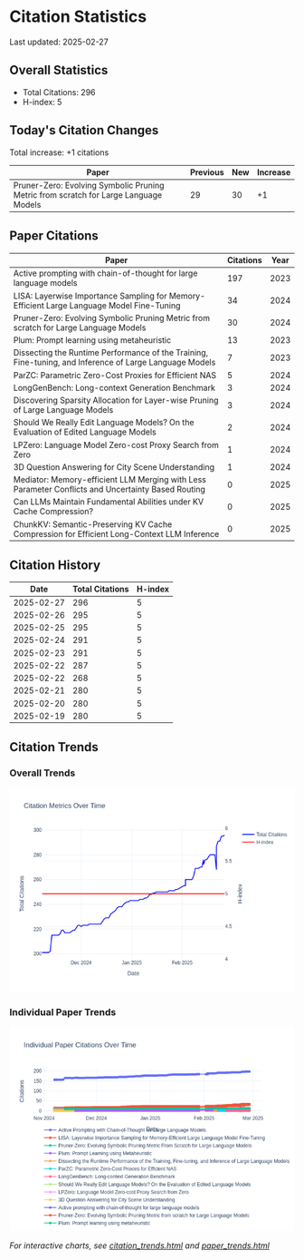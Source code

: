 # Citation Statistics

Last updated: 2025-02-27

## Overall Statistics
- Total Citations: 296
- H-index: 5

## Today's Citation Changes 

Total increase: +1 citations

| Paper | Previous | New | Increase |
| ----- | --------- | --- | -------- |
| Pruner-Zero: Evolving Symbolic Pruning Metric from scratch for Large Language Models | 29 | 30 | +1 |

## Paper Citations

| Paper | Citations | Year |
| ----- | --------- | ---- |
| Active prompting with chain-of-thought for large language models | 197 | 2023 |
| LISA: Layerwise Importance Sampling for Memory-Efficient Large Language Model Fine-Tuning | 34 | 2024 |
| Pruner-Zero: Evolving Symbolic Pruning Metric from scratch for Large Language Models | 30 | 2024 |
| Plum: Prompt learning using metaheuristic | 13 | 2023 |
| Dissecting the Runtime Performance of the Training, Fine-tuning, and Inference of Large Language Models | 7 | 2023 |
| ParZC: Parametric Zero-Cost Proxies for Efficient NAS | 5 | 2024 |
| LongGenBench: Long-context Generation Benchmark | 3 | 2024 |
| Discovering Sparsity Allocation for Layer-wise Pruning of Large Language Models | 3 | 2024 |
| Should We Really Edit Language Models? On the Evaluation of Edited Language Models | 2 | 2024 |
| LPZero: Language Model Zero-cost Proxy Search from Zero | 1 | 2024 |
| 3D Question Answering for City Scene Understanding | 1 | 2024 |
| Mediator: Memory-efficient LLM Merging with Less Parameter Conflicts and Uncertainty Based Routing | 0 | 2025 |
| Can LLMs Maintain Fundamental Abilities under KV Cache Compression? | 0 | 2025 |
| ChunkKV: Semantic-Preserving KV Cache Compression for Efficient Long-Context LLM Inference | 0 | 2025 |

## Citation History

| Date | Total Citations | H-index |
| ---- | --------------- | ------- |
| 2025-02-27 | 296 | 5 |
| 2025-02-26 | 295 | 5 |
| 2025-02-25 | 295 | 5 |
| 2025-02-24 | 291 | 5 |
| 2025-02-23 | 291 | 5 |
| 2025-02-22 | 287 | 5 |
| 2025-02-22 | 268 | 5 |
| 2025-02-21 | 280 | 5 |
| 2025-02-20 | 280 | 5 |
| 2025-02-19 | 280 | 5 |

## Citation Trends

### Overall Trends
![Citation Trends](citation_trends.png)

### Individual Paper Trends
![Paper Trends](paper_trends.png)

*For interactive charts, see [citation_trends.html](citation_trends.html) and [paper_trends.html](paper_trends.html)*